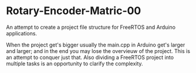 # Rotary-Encoder-Matric-00
An attempt to create a project file structure for FreeRTOS and Arduino applications.

When the project get's bigger usually the main.cpp in Arduino get's larger and larger; and in the end you may lose the overvieuw of the project.
This is an attempt to conquer just that. 
Also dividing a FreeRTOS project into multiple tasks is an opportunity to clarify the complexity.
